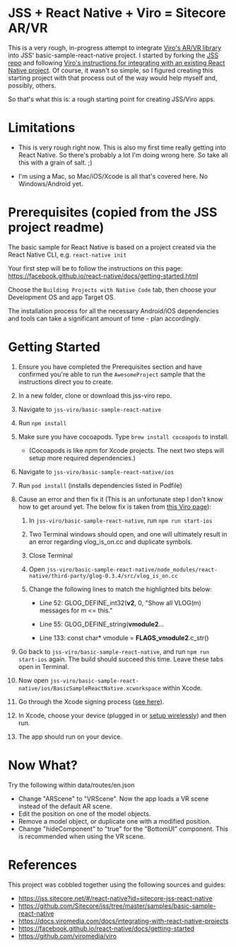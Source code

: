 
# JSS + React Native + Viro = Sitecore AR/VR

This is a very rough, in-progress attempt to integrate [Viro's AR/VR library](https://viromedia.com/) into JSS' basic-sample-react-native project. I started by forking the [JSS repo](https://github.com/Sitecore/jss) and following [Viro's instructions for integrating with an existing React Native project](https://docs.viromedia.com/docs/integrating-with-react-native-projects). Of course, it wasn't so simple, so I figured creating this starting project with that process out of the way would help myself and, possibly, others.

So that's what this is: a rough starting point for creating JSS/Viro apps.

# Limitations

* This is very rough right now. This is also my first time really getting into React Native. So there's probably a lot I'm doing wrong here. So take all this with a grain of salt. ;)

* I'm using a Mac, so Mac/iOS/Xcode is all that's covered here. No Windows/Android yet.

# Prerequisites (copied from the JSS project readme)

The basic sample for React Native is based on a project created via the React Native CLI, e.g. `react-native init`

Your first step will be to follow the instructions on this page: https://facebook.github.io/react-native/docs/getting-started.html

Choose the `Building Projects with Native Code` tab, then choose your Development OS and app Target OS.

The installation process for all the necessary Android/iOS dependencies and tools can take a significant amount of time - plan accordingly.

# Getting Started

1. Ensure you have completed the Prerequisites section and have confirmed you're able to run the `AwesomeProject` sample that the instructions direct you to create.

1. In a new folder, clone or download this jss-viro repo.

1. Navigate to `jss-viro/basic-sample-react-native`

1. Run `npm install`

1. Make sure you have cocoapods. Type `brew install cocoapods` to install.
	* (Cocoapods is like npm for Xcode projects. The next two steps will setup more required dependencies.)

1. Navigate to `jss-viro/basic-sample-react-native/ios`

1. Run `pod install` (installs dependencies listed in Podfile)

1. Cause an error and then fix it (This is an unfortunate step I don't know how to get around yet. The below fix is taken from [this Viro page](https://docs.viromedia.com/docs/integrating-with-react-native-projects)):

	1. In `jss-viro/basic-sample-react-native`, run `npm run start-ios`

	1. Two Terminal windows should open, and one will ultimately result in an error regarding vlog_is_on.cc and duplicate symbols.

	1. Close Terminal

	1. Open `jss-viro/basic-sample-react-native/node_modules/react-native/third-party/glog-0.3.4/src/vlog_is_on.cc`

	1. Change the following lines to match the highlighted bits below:

		* Line 52: GLOG_DEFINE_int32(**v2**, 0, "Show all VLOG(m) messages for m <= this."

		* Line 55: GLOG_DEFINE_string(**vmodule2**…

		* Line 133: const char* vmodule = **FLAGS_vmodule2**.c_str()

1. Go back to `jss-viro/basic-sample-react-native`, and run `npm run start-ios` again. The build should succeed this time. Leave these tabs open in Terminal.

1. Now open `jss-viro/basic-sample-react-native/ios/BasicSampleReactNative.xcworkspace` within Xcode.

1. Go through the Xcode signing process ([see here](https://facebook.github.io/react-native/docs/running-on-device)).

1. In Xcode, choose your device (plugged in or [setup wirelessly](https://medium.com/swiftist/wireless-debugging-xcode-b6e98e26e022)) and then run.
1. The app should run on your device.

# Now What?
Try the following within data/routes/en.json
* Change "ARScene" to "VRScene". Now the app loads a VR scene instead of the default AR scene.
* Edit the position on one of the model objects.
* Remove a model object, or duplicate one with a modified position.
* Change "hideComponent" to "true" for the "BottomUI" component. This is recommended when using the VR scene.

# References
This project was cobbled together using the following sources and guides:
* https://jss.sitecore.net/#/react-native?id=sitecore-jss-react-native
* https://github.com/Sitecore/jss/tree/master/samples/basic-sample-react-native
* https://docs.viromedia.com/docs/integrating-with-react-native-projects
* https://facebook.github.io/react-native/docs/getting-started
* https://github.com/viromedia/viro